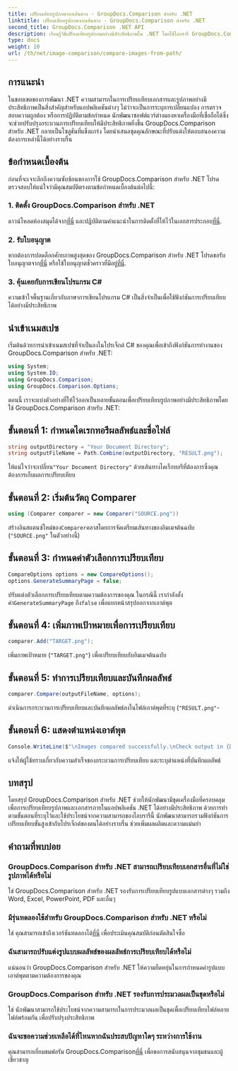 ```yaml
---
title: เปรียบเทียบรูปภาพจากเส้นทาง - GroupDocs.Comparison สำหรับ .NET
linktitle: เปรียบเทียบรูปภาพจากเส้นทาง - GroupDocs.Comparison สำหรับ .NET
second_title: GroupDocs.Comparison .NET API
description: เรียนรู้วิธีเปรียบเทียบรูปภาพอย่างมีประสิทธิภาพใน .NET โดยใช้ไลบรารี GroupDocs.Comparison ปฏิบัติตามคำแนะนำทีละขั้นตอนเพื่อการผสานรวมที่ราบรื่น
type: docs
weight: 10
url: /th/net/image-comparison/compare-images-from-path/
---
```

## การแนะนำ
ในขอบเขตของการพัฒนา .NET ความสามารถในการเปรียบเทียบเอกสารและรูปภาพอย่างมีประสิทธิภาพเป็นสิ่งสำคัญสำหรับแอปพลิเคชันต่างๆ ไม่ว่าจะเป็นการระบุการเปลี่ยนแปลง การตรวจสอบความถูกต้อง หรือการปฏิบัติตามข้อกำหนด นักพัฒนาซอฟต์แวร์ต่างมองหาเครื่องมือที่เชื่อถือได้ซึ่งจะช่วยปรับปรุงกระบวนการเปรียบเทียบให้มีประสิทธิภาพยิ่งขึ้น GroupDocs.Comparison สำหรับ .NET กลายเป็นโซลูชันที่แข็งแกร่ง โดยนำเสนอชุดคุณลักษณะที่ปรับแต่งให้ตอบสนองความต้องการเหล่านี้ได้อย่างราบรื่น
## ข้อกำหนดเบื้องต้น
ก่อนที่จะเจาะลึกถึงความซับซ้อนของการใช้ GroupDocs.Comparison สำหรับ .NET โปรดตรวจสอบให้แน่ใจว่ามีคุณสมบัติตรงตามข้อกำหนดเบื้องต้นต่อไปนี้:
### 1. ติดตั้ง GroupDocs.Comparison สำหรับ .NET
 ดาวน์โหลดห้องสมุดได้จาก[ที่นี่](https://releases.groupdocs.com/comparison/net/) และปฏิบัติตามคำแนะนำในการติดตั้งที่ให้ไว้ในเอกสารประกอบ[ที่นี่](https://reference.groupdocs.com/comparison/net/).
### 2. รับใบอนุญาต
 หากต้องการปลดล็อกศักยภาพสูงสุดของ GroupDocs.Comparison สำหรับ .NET โปรดขอรับใบอนุญาตจาก[ที่นี่](https://purchase.groupdocs.com/buy) หรือใช้ใบอนุญาตชั่วคราวที่มีอยู่[ที่นี่](https://purchase.groupdocs.com/temporary-license/).
### 3. คุ้นเคยกับการเขียนโปรแกรม C#
ความเข้าใจพื้นฐานเกี่ยวกับภาษาการเขียนโปรแกรม C# เป็นสิ่งจำเป็นเพื่อใช้ฟังก์ชันการเปรียบเทียบได้อย่างมีประสิทธิภาพ

## นำเข้าเนมสเปซ
เริ่มต้นด้วยการนำเข้าเนมสเปซที่จำเป็นลงในโปรเจ็กต์ C# ของคุณเพื่อเข้าถึงฟังก์ชันการทำงานของ GroupDocs.Comparison สำหรับ .NET:
```csharp
using System;
using System.IO;
using GroupDocs.Comparison;
using GroupDocs.Comparison.Options;
```

ตอนนี้ เราจะแบ่งตัวอย่างที่ให้ไว้ออกเป็นหลายขั้นตอนเพื่อเปรียบเทียบรูปภาพอย่างมีประสิทธิภาพโดยใช้ GroupDocs.Comparison สำหรับ .NET:
## ขั้นตอนที่ 1: กำหนดไดเรกทอรีผลลัพธ์และชื่อไฟล์
```csharp
string outputDirectory = "Your Document Directory";
string outputFileName = Path.Combine(outputDirectory, "RESULT.png");
```
 ให้แน่ใจว่าจะเปลี่ยน`"Your Document Directory"` ด้วยเส้นทางไดเร็กทอรีที่ต้องการซึ่งคุณต้องการเก็บผลการเปรียบเทียบ
## ขั้นตอนที่ 2: เริ่มต้นวัตถุ Comparer
```csharp
using (Comparer comparer = new Comparer("SOURCE.png"))
```
 สร้างอินสแตนซ์ใหม่ของ`Comparer`คลาสโดยการจัดเตรียมเส้นทางของอิมเมจต้นฉบับ (`"SOURCE.png"` ในตัวอย่างนี้)
## ขั้นตอนที่ 3: กำหนดค่าตัวเลือกการเปรียบเทียบ
```csharp
CompareOptions options = new CompareOptions();
options.GenerateSummaryPage = false;
```
 ปรับแต่งตัวเลือกการเปรียบเทียบตามความต้องการของคุณ ในกรณีนี้ เรากำลังตั้งค่า`GenerateSummaryPage` ถึง`false` เพื่อแยกหน้าสรุปออกจากเอาต์พุต
## ขั้นตอนที่ 4: เพิ่มภาพเป้าหมายเพื่อการเปรียบเทียบ
```csharp
comparer.Add("TARGET.png");
```
เพิ่มภาพเป้าหมาย (`"TARGET.png"`) เพื่อเปรียบเทียบกับอิมเมจต้นฉบับ
## ขั้นตอนที่ 5: ทำการเปรียบเทียบและบันทึกผลลัพธ์
```csharp
comparer.Compare(outputFileName, options);
```
ดำเนินการกระบวนการเปรียบเทียบและบันทึกผลลัพธ์ลงในไฟล์เอาต์พุตที่ระบุ (`"RESULT.png"`-
## ขั้นตอนที่ 6: แสดงตำแหน่งเอาต์พุต
```csharp
Console.WriteLine($"\nImages compared successfully.\nCheck output in {Directory.GetCurrentDirectory()}.");
```
แจ้งให้ผู้ใช้ทราบเกี่ยวกับความสำเร็จของกระบวนการเปรียบเทียบ และระบุตำแหน่งที่บันทึกผลลัพธ์

## บทสรุป
โดยสรุป GroupDocs.Comparison สำหรับ .NET ช่วยให้นักพัฒนามีชุดเครื่องมือที่ครอบคลุมเพื่อการเปรียบเทียบรูปภาพและเอกสารภายในแอปพลิเคชัน .NET ได้อย่างมีประสิทธิภาพ ด้วยการทำตามขั้นตอนที่ระบุไว้และใช้ประโยชน์จากความสามารถของไลบรารีนี้ นักพัฒนาสามารถรวมฟังก์ชันการเปรียบเทียบขั้นสูงเข้ากับโปรเจ็กต์ของตนได้อย่างราบรื่น ช่วยเพิ่มผลผลิตและความแม่นยำ
## คำถามที่พบบ่อย
### GroupDocs.Comparison สำหรับ .NET สามารถเปรียบเทียบเอกสารอื่นที่ไม่ใช่รูปภาพได้หรือไม่
ใช่ GroupDocs.Comparison สำหรับ .NET รองรับการเปรียบเทียบรูปแบบเอกสารต่างๆ รวมถึง Word, Excel, PowerPoint, PDF และอื่นๆ
### มีรุ่นทดลองใช้สำหรับ GroupDocs.Comparison สำหรับ .NET หรือไม่
 ใช่ คุณสามารถเข้าถึงเวอร์ชันทดลองได้[ที่นี่](https://releases.groupdocs.com/) เพื่อประเมินคุณสมบัติก่อนตัดสินใจซื้อ
### ฉันสามารถปรับแต่งรูปแบบผลลัพธ์ของผลลัพธ์การเปรียบเทียบได้หรือไม่
แน่นอนว่า GroupDocs.Comparison สำหรับ .NET ให้ความยืดหยุ่นในการกำหนดค่ารูปแบบเอาต์พุตตามความต้องการของคุณ
### GroupDocs.Comparison สำหรับ .NET รองรับการประมวลผลเป็นชุดหรือไม่
ใช่ นักพัฒนาสามารถใช้ประโยชน์จากความสามารถในการประมวลผลเป็นชุดเพื่อเปรียบเทียบไฟล์หลายไฟล์พร้อมกัน เพื่อปรับปรุงประสิทธิภาพ
### ฉันจะขอความช่วยเหลือได้ที่ไหนหากฉันประสบปัญหาใดๆ ระหว่างการใช้งาน
 คุณสามารถเยี่ยมชมฟอรัม GroupDocs.Comparison[ที่นี่](https://forum.groupdocs.com/c/comparison/12) เพื่อขอการสนับสนุนจากชุมชนและผู้เชี่ยวชาญ